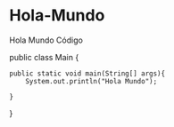 # Hola-Mundo
Hola Mundo Código

public class Main {

    public static void main(String[] args){
        System.out.println("Hola Mundo");

    }
}
